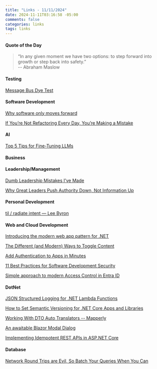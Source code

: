 ```yaml
---
title: "Links - 11/11/2024"
date: 2024-11-11T03:16:58 -05:00
comments: false
categories: links
tags: links
---
```


#### Quote of the Day

<blockquote>“In any given moment we have two options: to step forward into growth or step back into safety.”<br>
--  Abraham Maslow
</blockquote>

#### Testing
[Message Bus Dye Test](https://pmichaels.net/message-bus-dye-test/)

#### Software Development
[Why software only moves forward](https://swizec.com/blog/why-software-only-moves-forward)

[If You’re Not Refactoring Every Day, You’re Making a Mistake](https://verbosemode.dev/p/if-youre-not-refactoring-every-day)

#### AI
[Top 5 Tips for Fine-Tuning LLMs](https://www.exxactcorp.com/blog/deep-learning/top-5-tips-for-fine-tuning-llms)

#### Business
#### Leadership/Management
[Dumb Leadership Mistakes I’ve Made](https://lauratacho.com/blog/dumb-leadership-mistakes-ive-made)

[Why Great Leaders Push Authority Down, Not Information Up](https://dotneteers.net/why-great-leaders-push-authority-down-not-information-up/)

#### Personal Development
[til / radiate intent — Lee Byron](https://leebyron.com/til/intent/)

#### Web and Cloud Development
[Introducing the modern web app pattern for .NET](https://techcommunity.microsoft.com/blog/appsonazureblog/introducing-the-modern-web-app-pattern-for-net/4278895)

[The Different (and Modern) Ways to Toggle Content](https://css-tricks.com/the-different-and-modern-ways-to-toggle-content/)

[Add Authentication to Apps in Minutes](https://techcommunity.microsoft.com/blog/microsoftsecurityandcompliance/add-authentication-to-apps-in-minutes/4282779)

[11 Best Practices for Software Development Security](https://www.preemptive.com/blog/software-development-security-best-practices/)

[Simple approach to modern Access Control in Entra ID](https://arinco.com.au/blog/simple-approach-to-modern-access-control-in-entra-id/)


#### DotNet

[JSON Structured Logging for .NET Lambda Functions](https://aws.amazon.com/blogs/developer/structured-logging-for-net-lambda/)

[How to Set Semantic Versioning for .NET Core Apps and Libraries](https://www.freecodecamp.org/news/set-semantic-versioning-for-net/)

[Working With DTO Auto Translators -- Mapperly](http://blog.peterritchie.com/posts/working-with-dto-auto-translators--mapperly)

[An awaitable Blazor Modal Dialog](https://steven-giesel.com/blogPost/79ab37d4-5fdf-4c36-8b99-ac17bbe1fc01)

[Implementing Idempotent REST APIs in ASP.NET Core](https://www.milanjovanovic.tech/blog/implementing-idempotent-rest-apis-in-aspnetcore)

#### Database
[Network Round Trips are Evil, So Batch Your Queries When You Can](https://jeremydmiller.com/2024/11/03/network-round-trips-are-evil-so-batch-your-queries-when-you-can/)

